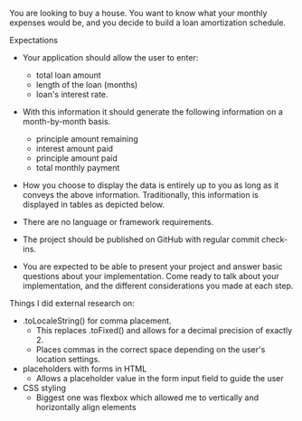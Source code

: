 You are looking to buy a house. You want to know what your monthly expenses would be, and you decide to build a loan amortization schedule. 

Expectations
- Your application should allow the user to enter: 
    - total loan amount
    - length of the loan (months) 
    - loan's interest rate.
- With this information it should generate the following information on a month-by-month basis. 
    - principle amount remaining
    - interest amount paid
    - principle amount paid
    - total monthly payment

- How you choose to display the data is entirely up to you as long as it conveys the above information. Traditionally, this information is displayed in tables as depicted below.
- There are no language or framework requirements.
- The project should be published on GitHub with regular commit check-ins.
- You are expected to be able to present your project and answer basic questions about your implementation. Come ready to talk about your implementation, and the different considerations you made at each step.

Things I did external research on:
- .toLocaleString() for comma placement.
    - This replaces .toFixed() and allows for a decimal precision of exactly 2. 
    - Places commas in the correct space depending on the user's location settings.
- placeholders with forms in HTML
    - Allows a placeholder value in the form input field to guide the user
- CSS styling
    - Biggest one was flexbox which allowed me to vertically and horizontally align elements


